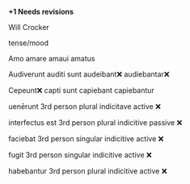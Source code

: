 **+1 Needs revisions**

Will Crocker

tense/mood 

Amo amare amaui amatus

Audiverunt auditi sunt audeibant❌ audiebantar❌ 

Cepeunt❌ capti sunt capiebant capiebantur


uenērunt 3rd person plural indicitave active  ❌

interfectus est 3rd person plural indicitive passive  ❌

faciebat 3rd person singular indicitive active  ❌

fugit 3rd person singular indicitive active  ❌

habebantur 3rd person plural indicitive active  ❌
